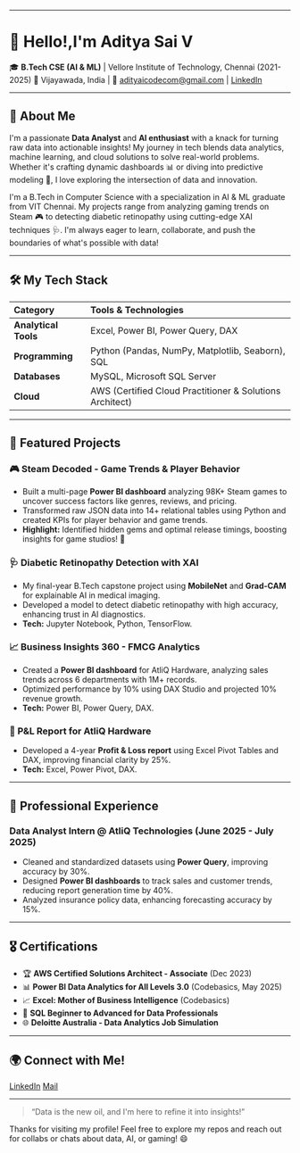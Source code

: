 -----

# **👋 Hello!,I'm Aditya Sai V**

🎓 **B.Tech CSE (AI & ML)** | Vellore Institute of Technology, Chennai (2021-2025)
📍 Vijayawada, India | 📧 adityaicodecom@gmail.com | [LinkedIn](https://www.linkedin.com/in/aditya-sai-veligatla-783b64342/)

-----

## **🚀 About Me**

I'm a passionate **Data Analyst** and **AI enthusiast** with a knack for turning raw data into actionable insights\! My journey in tech blends data analytics, machine learning, and cloud solutions to solve real-world problems. Whether it's crafting dynamic dashboards 📊 or diving into predictive modeling 🤖, I love exploring the intersection of data and innovation.

I'm a B.Tech in Computer Science with a specialization in AI & ML graduate from VIT Chennai. My projects range from analyzing gaming trends on Steam 🎮 to detecting diabetic retinopathy using cutting-edge XAI techniques 🩺. I'm always eager to learn, collaborate, and push the boundaries of what's possible with data\!

-----

## **🛠️ My Tech Stack**

| Category           | Tools & Technologies                               |
| :----------------- | :------------------------------------------------- |
| **Analytical Tools** | Excel, Power BI, Power Query, DAX                  |
| **Programming** | Python (Pandas, NumPy, Matplotlib, Seaborn), SQL   |
| **Databases** | MySQL, Microsoft SQL Server                        |
| **Cloud** | AWS (Certified Cloud Practitioner & Solutions Architect) |

-----

## **🌟 Featured Projects**

### 🎮 Steam Decoded - Game Trends & Player Behavior

  * Built a multi-page **Power BI dashboard** analyzing 98K+ Steam games to uncover success factors like genres, reviews, and pricing.
  * Transformed raw JSON data into 14+ relational tables using Python and created KPIs for player behavior and game trends.
  * **Highlight:** Identified hidden gems and optimal release timings, boosting insights for game studios\! 🚀

### 🩺 Diabetic Retinopathy Detection with XAI

  * My final-year B.Tech capstone project using **MobileNet** and **Grad-CAM** for explainable AI in medical imaging.
  * Developed a model to detect diabetic retinopathy with high accuracy, enhancing trust in AI diagnostics.
  * **Tech:** Jupyter Notebook, Python, TensorFlow.

### 📈 Business Insights 360 - FMCG Analytics

  * Created a **Power BI dashboard** for AtliQ Hardware, analyzing sales trends across 6 departments with 1M+ records.
  * Optimized performance by 10% using DAX Studio and projected 10% revenue growth.
  * **Tech:** Power BI, Power Query, DAX.

### 💼 P\&L Report for AtliQ Hardware

  * Developed a 4-year **Profit & Loss report** using Excel Pivot Tables and DAX, improving financial clarity by 25%.
  * **Tech:** Excel, Power Pivot, DAX.

-----

## **💼 Professional Experience**

### Data Analyst Intern @ AtliQ Technologies (June 2025 - July 2025)

  * Cleaned and standardized datasets using **Power Query**, improving accuracy by 30%.
  * Designed **Power BI dashboards** to track sales and customer trends, reducing report generation time by 40%.
  * Analyzed insurance policy data, enhancing forecasting accuracy by 15%.

-----

## **🎖️ Certifications**

  * 🏆 **AWS Certified Solutions Architect - Associate** (Dec 2023)
  * 📊 **Power BI Data Analytics for All Levels 3.0** (Codebasics, May 2025)
  * 📈 **Excel: Mother of Business Intelligence** (Codebasics)
  * 🧠 **SQL Beginner to Advanced for Data Professionals**
  * 🌐 **Deloitte Australia - Data Analytics Job Simulation**

-----

## **🌍 Connect with Me\!**

[LinkedIn](https://www.linkedin.com/in/aditya-sai-veligatla-783b64342/)
[Mail](mailto:adityaicodecom@gmail.com)

-----

> “Data is the new oil, and I'm here to refine it into insights\!”

Thanks for visiting my profile\! Feel free to explore my repos and reach out for collabs or chats about data, AI, or gaming\! 😄
